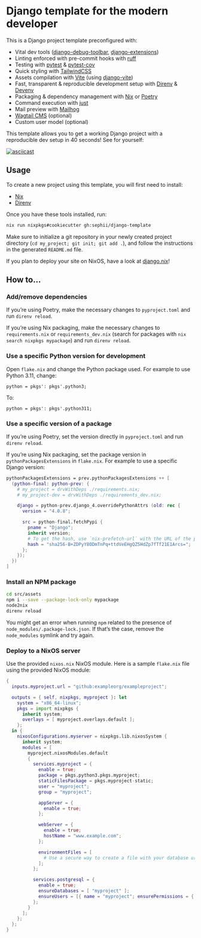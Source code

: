 # Django template for the modern developer

This is a Django project template preconfigured with:

* Vital dev tools ([django-debug-toolbar](https://github.com/jazzband/django-debug-toolbar/), [django-extensions](https://github.com/django-extensions/django-extensions/))
* Linting enforced with pre-commit hooks with [ruff](https://github.com/charliermarsh/ruff)
* Testing with [pytest](https://docs.pytest.org/) & [pytest-cov](https://pypi.org/project/pytest-cov/)
* Quick styling with [TailwindCSS](https://tailwindcss.com/)
* Assets compilation with [Vite](https://vitejs.dev/) (using [django-vite](https://github.com/MrBin99/django-vite))
* Fast, transparent & reproducible development setup with [Direnv](https://direnv.net/) & [Devenv](https://devenv.sh/)
* Packaging & dependency management with [Nix](https://nixos.org/) or [Poetry](https://python-poetry.org/)
* Command execution with [just](https://just.systems/)
* Mail preview with [Mailhog](https://github.com/mailhog/MailHog)
* [Wagtail CMS](https://wagtail.org/) (optional)
* Custom user model (optional)

This template allows you to get a working Django project with a reproducible dev
setup in 40 seconds! See for yourself:

[![asciicast](https://asciinema.org/a/MKghHwn6URYEGeHm0I3Z1uJqY.svg)](https://asciinema.org/a/MKghHwn6URYEGeHm0I3Z1uJqY)

## Usage

To create a new project using this template, you will first need to install:

* [Nix](https://github.com/DeterminateSystems/nix-installer)
* [Direnv](https://github.com/direnv/direnv)

Once you have these tools installed, run:

```sh
nix run nixpkgs#cookiecutter gh:sephii/django-template
```

Make sure to initialize a git repository in your newly created project directory
(`cd my_project; git init; git add .`), and follow the instructions in the
generated `README.md` file.

If you plan to deploy your site on NixOS, have a look at
[django.nix](https://github.com/sephii/django.nix)!

## How to…

### Add/remove dependencies

If you’re using Poetry, make the necessary changes to `pyproject.toml` and run `direnv reload`.

If you’re using Nix packaging, make the necessary changes to `requirements.nix`
or `requirements_dev.nix` (search for packages with `nix search nixpkgs mypackage`)
and run `direnv reload`.

### Use a specific Python version for development

Open `flake.nix` and change the Python package used. For example to use Python 3.11, change:

```
python = pkgs': pkgs'.python3;
```

To:

```
python = pkgs': pkgs'.python311;
```

### Use a specific version of a package

If you’re using Poetry, set the version directly in `pyproject.toml` and run `direnv reload`.

If you’re using Nix packaging, set the package version in
`pythonPackagesExtensions` in `flake.nix`. For example to use a specific Django
version:

```nix
pythonPackagesExtensions = prev.pythonPackagesExtensions ++ [
  (python-final: python-prev: {
    # my_project = drvWithDeps ./requirements.nix;
    # my_project-dev = drvWithDeps ./requirements_dev.nix;

    django = python-prev.django_4.overridePythonAttrs (old: rec {
      version = "4.0.8";

      src = python-final.fetchPypi {
        pname = "Django";
        inherit version;
        # To get the hash, use `nix-prefetch-url` with the URL of the package on PyPI
        hash = "sha256-B+ZDPyY8ODmTnPq+ttdVeEHgQZ5HdZp7fTf21E1Arcs=";
      };
    });
  })
]
```

### Install an NPM package

``` sh
cd src/assets
npm i --save --package-lock-only mypackage
node2nix
direnv reload
```

You might get an error when running `npm` related to the presence of
`node_modules/.package-lock.json`. If that’s the case, remove the `node_modules`
symlink and try again.

### Deploy to a NixOS server

Use the provided `nixos.nix` NixOS module. Here is a sample `flake.nix` file
using the provided NixOS module:

``` nix
{
  inputs.myproject.url = "github:exampleorg/exampleproject";

  outputs = { self, nixpkgs, myproject }: let
    system = "x86_64-linux";
    pkgs = import nixpkgs {
      inherit system;
      overlays = [ myproject.overlays.default ];
    };
  in {
    nixosConfigurations.myserver = nixpkgs.lib.nixosSystem {
      inherit system;
      modules = [
        myproject.nixosModules.default
        {
          services.myproject = {
            enable = true;
            package = pkgs.python3.pkgs.myproject;
            staticFilesPackage = pkgs.myproject-static;
            user = "myproject";
            group = "myproject";

            appServer = {
              enable = true;
            };

            webServer = {
              enable = true;
              hostName = "www.example.com";
            };

            environmentFiles = [
              # Use a secure way to create a file with your database url and secret key, eg. https://github.com/ryantm/agenix
            ];
          };

          services.postgresql = {
            enable = true;
            ensureDatabases = [ "myproject" ];
            ensureUsers = [{ name = "myproject"; ensurePermissions = { "DATABASE myproject" = "ALL PRIVILEGES"; }; }];
          };
        }
      ];
    };
  };
}
```
